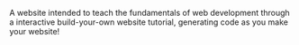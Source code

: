 A website intended to teach the fundamentals of web development through a interactive build-your-own website tutorial, generating code as you make your website!
